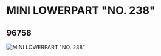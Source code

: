 # MINI LOWERPART "NO. 238"
## 96758
![MINI LOWERPART "NO. 238"](https://lc-www-live-s.legocdn.com/media/bricks/5/2/4630159.jpg)